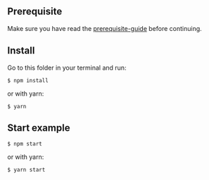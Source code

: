 ## Prerequisite

Make sure you have read the [prerequisite-guide](../../README.md#prerequisite) before continuing.

## Install

Go to this folder in your terminal and run:

`$ npm install`

or with yarn:

`$ yarn`

## Start example

`$ npm start`

or with yarn:

`$ yarn start`

